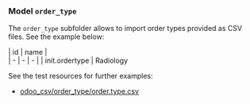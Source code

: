### Model `order_type`

The `order_type` subfolder allows to import order types provided as CSV files. See the example below:

| id | name |  
| - | - | - |
| init.ordertype | Radiology  


See the test resources for further examples:
- [odoo_csv/order_type/order.type.csv](../odoo_initializer/tests/resources/odoo_csv/order_type/order.type.csv)
